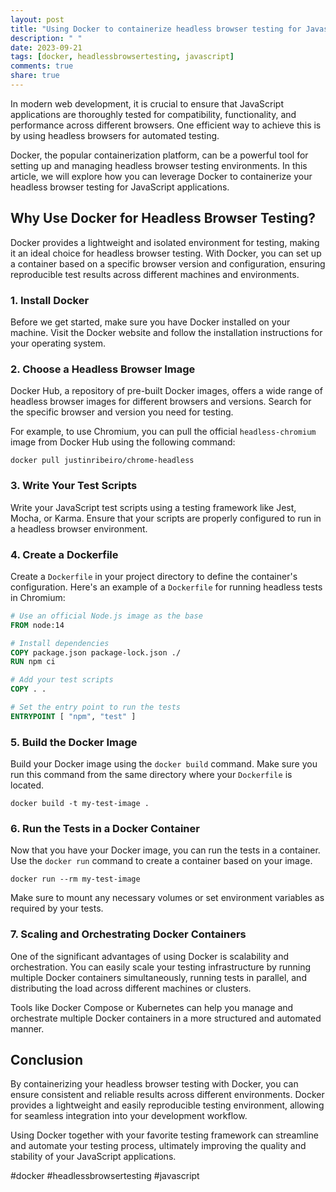 ```yaml
---
layout: post
title: "Using Docker to containerize headless browser testing for Javascript applications"
description: " "
date: 2023-09-21
tags: [docker, headlessbrowsertesting, javascript]
comments: true
share: true
---
```


In modern web development, it is crucial to ensure that JavaScript applications are thoroughly tested for compatibility, functionality, and performance across different browsers. One efficient way to achieve this is by using headless browsers for automated testing. 

Docker, the popular containerization platform, can be a powerful tool for setting up and managing headless browser testing environments. In this article, we will explore how you can leverage Docker to containerize your headless browser testing for JavaScript applications.

## Why Use Docker for Headless Browser Testing?

Docker provides a lightweight and isolated environment for testing, making it an ideal choice for headless browser testing. With Docker, you can set up a container based on a specific browser version and configuration, ensuring reproducible test results across different machines and environments.

### 1. Install Docker

Before we get started, make sure you have Docker installed on your machine. Visit the Docker website and follow the installation instructions for your operating system.

### 2. Choose a Headless Browser Image

Docker Hub, a repository of pre-built Docker images, offers a wide range of headless browser images for different browsers and versions. Search for the specific browser and version you need for testing.

For example, to use Chromium, you can pull the official `headless-chromium` image from Docker Hub using the following command:

```shell
docker pull justinribeiro/chrome-headless
```

### 3. Write Your Test Scripts

Write your JavaScript test scripts using a testing framework like Jest, Mocha, or Karma. Ensure that your scripts are properly configured to run in a headless browser environment.

### 4. Create a Dockerfile

Create a `Dockerfile` in your project directory to define the container's configuration. Here's an example of a `Dockerfile` for running headless tests in Chromium:

```Dockerfile
# Use an official Node.js image as the base
FROM node:14

# Install dependencies
COPY package.json package-lock.json ./
RUN npm ci

# Add your test scripts
COPY . .

# Set the entry point to run the tests
ENTRYPOINT [ "npm", "test" ]
```

### 5. Build the Docker Image

Build your Docker image using the `docker build` command. Make sure you run this command from the same directory where your `Dockerfile` is located.

```shell
docker build -t my-test-image .
```

### 6. Run the Tests in a Docker Container

Now that you have your Docker image, you can run the tests in a container. Use the `docker run` command to create a container based on your image.

```shell
docker run --rm my-test-image
```

Make sure to mount any necessary volumes or set environment variables as required by your tests.

### 7. Scaling and Orchestrating Docker Containers

One of the significant advantages of using Docker is scalability and orchestration. You can easily scale your testing infrastructure by running multiple Docker containers simultaneously, running tests in parallel, and distributing the load across different machines or clusters.

Tools like Docker Compose or Kubernetes can help you manage and orchestrate multiple Docker containers in a more structured and automated manner.

## Conclusion

By containerizing your headless browser testing with Docker, you can ensure consistent and reliable results across different environments. Docker provides a lightweight and easily reproducible testing environment, allowing for seamless integration into your development workflow.

Using Docker together with your favorite testing framework can streamline and automate your testing process, ultimately improving the quality and stability of your JavaScript applications.

#docker #headlessbrowsertesting #javascript